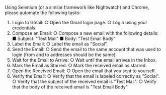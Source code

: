 Using Selenium (or a similar framework like Nightwatch) and Chrome, please automate the following tasks:
1.	Login to Gmail:
○	Open the Gmail login page.
	○	Login using your credentials.
2.	Compose an Email:
○	Compose a new email with the following details:
■	Subject: "Test Mail" ■	Body: "Test Email Body"
3.	Label the Email:
○	Label the email as "Social".
4.	Send the Email:
○	Send the email to the same account that was used to login (from and to addresses should be the same).
5.	Wait for the Email to Arrive:
○	Wait until the email arrives in the Inbox.
6.	Mark the Email as Starred:
○	Mark the received email as starred.
7.	Open the Received Email:
○	Open the email that you sent to yourself.
8.	Verify the Email:
○	Verify that the email is labeled correctly as "Social".
	○	Verify that the subject of the received email is "Test Mail".
	○	Verify that the body of the received email is "Test Email Body".

